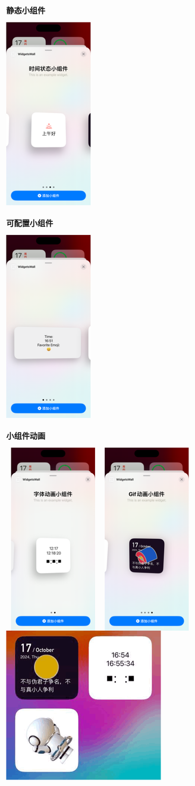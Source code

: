 ## 静态小组件
<img src="./screenshot/todayWidget.png" alt="Image s" style="width: 45%;" />


## 可配置小组件
<img src="./screenshot/dynamicWidget.png" alt="Image s" style="width: 45%;" />


## 小组件动画
<div style="display: flex; justify-content: space-around;">
    <img src="./screenshot/textAnimate.png" alt="Image 2" style="width: 45%;"/>
    <img src="./screenshot/gifWidget.png" alt="Image 3" style="width: 45%;"/>
</div>
<img src="./screenshot/gif.GIF" alt="Image 1" />
